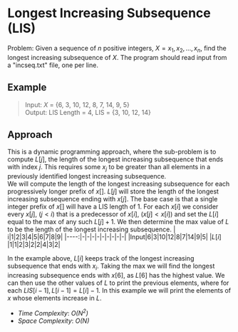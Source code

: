 # Longest Increasing Subsequence (LIS)
Problem: Given a sequence of ${n}$ positive integers, $X = x_1, x_2, ..., x_n$, find the longest increasing subsequence of $X$. The program should read input from a "incseq.txt" file, one per line.

## Example
>Input: $X$ = {6, 3, 10, 12, 8, 7, 14, 9, 5}<br>
>Output: LIS Length = 4, LIS = {3, 10, 12, 14}<br>

## Approach
This is a dynamic programming approach, where the sub-problem is to compute $L[j]$, the length of the longest increasing subsequence that ends with index $j$. This requires some ${x}_{j}$ to be greater than all elements in a previously identified longest increasing subsequence.<br>
We will compute the length of the longest increasing subsequence for each progressively longer prefix of $x[ ]$. $L[j]$ will store the length of the longest increasing subsequence ending with $x[j]$. The base case is that a single integer prefix of $x[ ]$ will have a LIS length of 1. For each $x[i]$ we consider every $x[j]$, $(j < i)$ that is a predecessor of $x[i]$, $(x[j] < x[i])$ and set the $L[i]$ equal to the max of any such $L[j]+1$. We then determine the max value of $L$ to be the length of the longest increasing subsequence.
|    i|1|2|3|4|5|6|7|8|9|
|----:|-|-|-|-|-|-|-|-|-|
|Input|6|3|10|12|8|7|14|9|5|
|$L[i]$ |1|1|2|3|2|2|4|3|2|

In the example above, $L[i]$ keeps track of the longest increasing subsequence that ends with ${x}_{i}$. Taking the max we will find the longest increasing subsequence ends with $x[6]$, as $L[6]$ has the highest value. We can then use the other values of $L$ to print the previous elements, where for each $LIS[i-1], L[i-1] = L[i]-1$. In this example we will print the elements of $x$ whose elements increase in $L$.

* _Time Complexity_: _O(N<sup>2</sup>)_
* _Space Complexity_: _O(N)_
